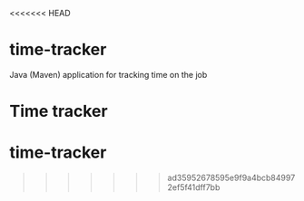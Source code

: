 <<<<<<< HEAD
# time-tracker
Java (Maven) application for tracking time on the job

Time tracker
=======
# time-tracker
>>>>>>> ad35952678595e9f9a4bcb849972ef5f41dff7bb
